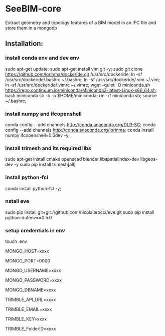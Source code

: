 # SeeBIM-core

Extract geometry and topology features of a BIM model in an IFC file and store them in a mongodb

## Installation:
### install conda env and dev env
sudo apt-get update; sudo apt-get install vim git -y; sudo git clone https://github.com/lorinma/dockeride.git /usr/src/dockeride; ln -sf /usr/src/dockeride/.bashrc ~/.bashrc; ln -sf /usr/src/dockeride/.vim ~/.vim; ln -sf /usr/src/dockeride/.vimrc ~/.vimrc; wget –quiet -O miniconda.sh https://repo.continuum.io/miniconda/Miniconda3-latest-Linux-x86_64.sh; bash miniconda.sh -b -p $HOME/miniconda; rm -rf miniconda.sh; source ~/.bashrc;

### install numpy and ifcopenshell
conda config --add channels http://conda.anaconda.org/DLR-SC; conda config --add channels http://conda.anaconda.org/lorinma; conda install numpy ifcopenshell=0.5dev -y;

### install trimesh and its required libs
sudo apt-get install cmake openscad blender libspatialindex-dev libgeos-dev -y
sudo pip install trimesh[all]

### install python-fcl
conda install python-fcl -y;

### nstall eve
sudo pip install git+git://github.com/nicolaiarocci/eve.git
sudo pip install python-dotenv==0.5.0

### setup credentials in env
touch .env

MONGO_HOST=xxxx

MONGO_PORT=0000

MONGO_USERNAME=xxxx

MONGO_PASSWORD=xxxx

MONGO_DBNAME=xxxx

TRIMBLE_API_URL=xxxx

TRIMBLE_EMAIL=xxxx

TRIMBLE_KEY=xxxx

TRIMBLE_FolderID=xxxx